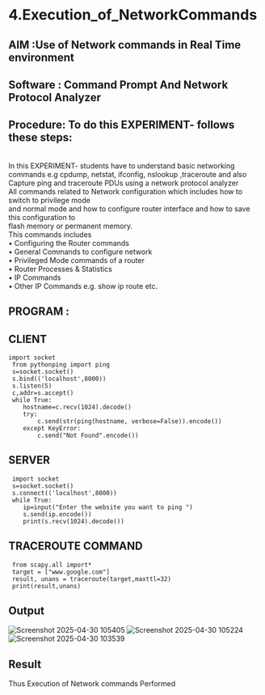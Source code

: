 # 4.Execution_of_NetworkCommands
## AIM :Use of Network commands in Real Time environment
## Software : Command Prompt And Network Protocol Analyzer
## Procedure: To do this EXPERIMENT- follows these steps:
<BR>
In this EXPERIMENT- students have to understand basic networking commands e.g cpdump, netstat, ifconfig, nslookup ,traceroute and also Capture ping and traceroute PDUs using a network protocol analyzer 
<BR>
All commands related to Network configuration which includes how to switch to privilege mode
<BR>
and normal mode and how to configure router interface and how to save this configuration to
<BR>
flash memory or permanent memory.
<BR>
This commands includes
<BR>
• Configuring the Router commands
<BR>
• General Commands to configure network
<BR>
• Privileged Mode commands of a router 
<BR>
• Router Processes & Statistics
<BR>
• IP Commands
<BR>
• Other IP Commands e.g. show ip route etc.
<BR>

## PROGRAM :
## CLIENT
~~~ 
import socket
 from pythonping import ping
 s=socket.socket()
 s.bind(('localhost',8000))
 s.listen(5)
 c,addr=s.accept()
 while True:
    hostname=c.recv(1024).decode()
    try:
        c.send(str(ping(hostname, verbose=False)).encode())
    except KeyError:
        c.send("Not Found".encode())
~~~
## SERVER
~~~
 import socket
 s=socket.socket()
 s.connect(('localhost',8000))
 while True:
    ip=input("Enter the website you want to ping ")
    s.send(ip.encode())
    print(s.recv(1024).decode())
~~~
##  TRACEROUTE COMMAND
~~~
 from scapy.all import*
 target = ["www.google.com"]
 result, unans = traceroute(target,maxttl=32)
 print(result,unans)
~~~

## Output
![Screenshot 2025-04-30 105405](https://github.com/user-attachments/assets/1c9f5a34-2890-4633-901a-c320fd98c161)
![Screenshot 2025-04-30 105224](https://github.com/user-attachments/assets/fcc26659-97ff-452d-9d33-456f28e18344)
![Screenshot 2025-04-30 103539](https://github.com/user-attachments/assets/09d2f927-3a0e-4696-95e9-53e6237efe06)


## Result
Thus Execution of Network commands Performed 
